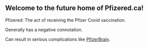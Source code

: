 ## Welcome to the future home of Pfizered.ca!

Pfizered: The act of receiving the Pfizer Covid vaccination.

Generally has a negative connotation.

Can result in serious complications like [PfizerBrain](https://pfizerbrain.com).



